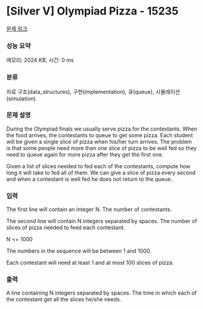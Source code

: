 # [Silver V] Olympiad Pizza - 15235 

[문제 링크](https://www.acmicpc.net/problem/15235) 

### 성능 요약

메모리: 2024 KB, 시간: 0 ms

### 분류

자료 구조(data_structures), 구현(implementation), 큐(queue), 시뮬레이션(simulation)

### 문제 설명

<p>During the Olympiad finals we usually serve pizza for the contestants. When the food arrives, the contestants to queue to get some pizza. Each student will be given a single slice of pizza when his/her turn arrives. The problem is that some people need more than one slice of pizza to be well fed so they need to queue again for more pizza after they get the first one.</p>

<p>Given a list of slices needed to fed each of the contestants, compute how long it will take to fed all of them. We can give a slice of pizza every second and when a contestant is well fed he does not return to the queue.</p>

### 입력 

 <p>The first line will contain an integer N. The number of contestants.</p>

<p>The second line will contain N integers separated by spaces. The number of slices of pizza needed to feed each contestant.</p>

<p>N <= 1000</p>

<p>The numbers in the sequence will be between 1 and 1000.</p>

<p>Each contestant will need at least 1 and at most 100 slices of pizza.</p>

### 출력 

 <p>A line containing N integers separated by spaces. The time in which each of the contestant get all the slices he/she needs.</p>

